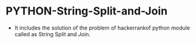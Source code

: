 # PYTHON-String-Split-and-Join
- It includes the solution of the problem of hackerrankof python module called as String Split and Join.
